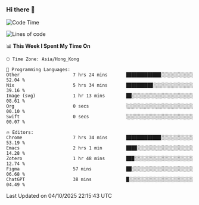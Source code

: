 ### Hi there 👋

<!--
**nicehiro/nicehiro** is a ✨ _special_ ✨ repository because its `README.md` (this file) appears on your GitHub profile.

Here are some ideas to get you started:

- 🔭 I’m currently working on ...
- 🌱 I’m currently learning ...
- 👯 I’m looking to collaborate on ...
- 🤔 I’m looking for help with ...
- 💬 Ask me about ...
- 📫 How to reach me: ...
- 😄 Pronouns: ...
- ⚡ Fun fact: ...
-->

<!--START_SECTION:waka-->
![Code Time](http://img.shields.io/badge/Code%20Time-1%2C120%20hrs%2021%20mins-blue)

![Lines of code](https://img.shields.io/badge/From%20Hello%20World%20I%27ve%20Written-1.9%20million%20lines%20of%20code-blue)

📊 **This Week I Spent My Time On** 

```text
🕑︎ Time Zone: Asia/Hong_Kong

💬 Programming Languages: 
Other                    7 hrs 24 mins       █████████████░░░░░░░░░░░░   52.04 % 
Nix                      5 hrs 34 mins       ██████████░░░░░░░░░░░░░░░   39.16 % 
Image (svg)              1 hr 13 mins        ██░░░░░░░░░░░░░░░░░░░░░░░   08.61 % 
Org                      0 secs              ░░░░░░░░░░░░░░░░░░░░░░░░░   00.10 % 
Swift                    0 secs              ░░░░░░░░░░░░░░░░░░░░░░░░░   00.07 % 

🔥 Editors: 
Chrome                   7 hrs 34 mins       █████████████░░░░░░░░░░░░   53.19 % 
Emacs                    2 hrs 1 min         ████░░░░░░░░░░░░░░░░░░░░░   14.28 % 
Zotero                   1 hr 48 mins        ███░░░░░░░░░░░░░░░░░░░░░░   12.74 % 
Figma                    57 mins             ██░░░░░░░░░░░░░░░░░░░░░░░   06.68 % 
ChatGPT                  38 mins             █░░░░░░░░░░░░░░░░░░░░░░░░   04.49 % 
```


 Last Updated on 04/10/2025 22:15:43 UTC
<!--END_SECTION:waka-->
